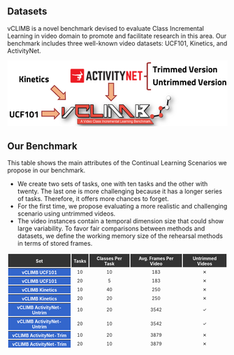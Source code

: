 ---
---
## Datasets

vCLIMB is a novel benchmark devised to evaluate Class Incremental Learning in video domain to promote and facilitate research in this area. Our benchmark includes three well-known video datasets: UCF101, Kinetics, and ActivityNet.

<div class="media media3">
 <img src="https://raw.githubusercontent.com/ojedaf/vCLIMB_website/main/assets/media/img_datasets.png"> 
</div>

## Our Benchmark

This table shows the main attributes of the Continual Learning Scenarios we propose in our benchmark.

<ul>
<li>We create two sets of tasks, one with ten tasks and the other with twenty. The last one is more challenging because it has a longer series of tasks. Therefore, it offers more chances to forget.
<li>For the first time, we propose evaluating a more realistic and challenging scenario using untrimmed videos.
<li>The video instances contain a temporal dimension size that could show large variability. To favor fair comparisons between methods and datasets, we define the working memory size of the rehearsal methods in terms of stored frames. 
</ul>

<table style="border-collapse: separate; text-align: center; vertical-align: middle;font-size:10px; margin-left: auto;margin-right: auto;">
 <thead style="background-color: #333;color: white;">
  <tr>
   <th>Set</th>
   <th>Tasks</th>
   <th>Classes Per Task</th>
   <th>Avg. Frames Per Video</th>
   <th>Untrimmed Videos</th>
  </tr>
 </thead>
 <tbody>
  <tr>
   <th style="background-color: #36c;color: #fff">vCLIMB UCF101</th>
   <td>10</td>
   <td>10</td>
   <td>183</td>
   <td>✕</td>
  </tr>
  <tr>
   <th style="background-color: #36c;color: #fff">vCLIMB UCF101</th>
   <td>20</td>
   <td>5</td>
   <td>183</td>
   <td>✕</td>
  </tr>
  <tr>
   <th style="background-color: #36c;color: #fff">vCLIMB Kinetics</th>
   <td>10</td>
   <td>40</td>
   <td>250</td>
   <td>✕</td>
  </tr>
  <tr>
   <th style="background-color: #36c;color: #fff">vCLIMB Kinetics</th>
   <td>20</td>
   <td>20</td>
   <td>250</td>
   <td>✕</td>
  </tr>
  <tr>
   <th style="background-color: #36c;color: #fff">vCLIMB ActivityNet-Untrim</th>
   <td>10</td>
   <td>20</td>
   <td>3542</td>
   <td>✓</td>
  </tr>
  <tr>
   <th style="background-color: #36c;color: #fff">vCLIMB ActivityNet-Untrim</th>
   <td>20</td>
   <td>10</td>
   <td>3542</td>
   <td>✓</td>
  </tr>
  <tr>
   <th style="background-color: #36c;color: #fff">vCLIMB ActivityNet-Trim</th>
   <td>10</td>
   <td>20</td>
   <td>3879</td>
   <td>✕</td>
  </tr>
  <tr>
   <th style="background-color: #36c;color: #fff">vCLIMB ActivityNet-Trim</th>
   <td>20</td>
   <td>10</td>
   <td>3879</td>
   <td>✕</td>
  </tr>
 </tbody>
</table>

